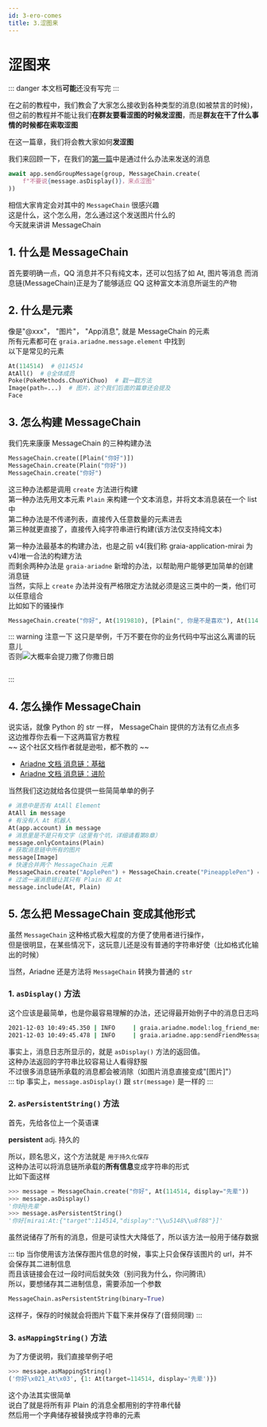 ```yaml
---
id: 3-ero-comes
title: 3.涩图来
---
```


# 涩图来

::: danger
本文档**可能**还没有写完
:::

在之前的教程中，我们教会了大家怎么接收到各种类型的消息(如被禁言的时候)，但之前的教程并不能让我们**在群友要看涩图的时候发涩图**，而是**群友在干了什么事情的时候都在索取涩图**

在这一篇章，我们将会教大家如何**发涩图**

我们来回顾一下，在我们的[第一篇](1_hello_ero)中是通过什么办法来发送的消息

```python
await app.sendGroupMessage(group, MessageChain.create(
    f"不要说{message.asDisplay()}，来点涩图"
))
```

相信大家肯定会对其中的 `MessageChain` 很感兴趣  
这是什么，这个怎么用，怎么通过这个发送图片什么的  
今天就来讲讲 MessageChain

## 1. 什么是 MessageChain

首先要明确一点，QQ 消息并不只有纯文本，还可以包括了如 At, 图片等消息
而消息链(MessageChain)正是为了能够适应 QQ 这种富文本消息所诞生的产物

## 2. 什么是元素

像是"@xxx"， "图片"， "App消息", 就是 MessageChain 的元素  
所有元素都可在 `graia.ariadne.message.element` 中找到  
以下是常见的元素

```python
At(114514)  # @114514
AtAll()  # @全体成员
Poke(PokeMethods.ChuoYiChuo)  # 戳一戳方法
Image(path=...)  # 图片，这个我们后面的篇章还会提及
Face
```

## 3. 怎么构建 MessageChain

我们先来康康 MessageChain 的三种构建办法

```python
MessageChain.create([Plain("你好")])
MessageChain.create(Plain("你好"))
MessageChain.create("你好")
```

这三种办法都是调用 `create` 方法进行构建  
第一种办法先用文本元素 `Plain` 来构建一个文本消息，并将文本消息装在一个 list 中  
第二种办法是不传递列表，直接传入任意数量的元素进去  
第三种就更直接了，直接传入纯字符串进行构建(该方法仅支持纯文本)  

第一种办法最基本的构建办法，也是之前 v4(我们称 graia-application-mirai 为 v4)唯一合法的构建方法  
而剩余两种办法是 `graia-ariadne` 新增的办法，以帮助用户能够更加简单的创建消息链  
当然，实际上 `create` 办法并没有严格限定方法就必须是这三类中的一类，他们可以任意组合  
比如如下的骚操作

```python
MessageChain.create("你好", At(1919810), [Plain(", 你是不是喜欢"), At(114514)])
```

::: warning 注意一下
这只是举例，千万不要在你的业务代码中写出这么离谱的玩意儿  
<Curtain type="warning">否则<MoreInfo words="蓝玻璃块"><img src="/images/3_BGB_watching.webp"></MoreInfo>大概率会提刀撒了你</Curtain><Curtain type="warning">撒日朗</Curtain>
<div style="height:1em"></div>
:::

## 4. 怎么操作 MessageChain

说实话，就像 Python 的 str 一样， MessageChain 提供的方法有亿点点多  
这边推荐你去看一下这两篇官方教程  
~~ 这个社区文档作者就是逊啦，都不教的 ~~  

- [Ariadne 文档 消息链：基础](https://graia.readthedocs.io/basic/msg-chain/)  
- [Ariadne 文档 消息链：进阶](https://graia.readthedocs.io/advance/msg-chain/)  

当然我们这边就给各位提供一些简简单单的例子

```python
# 消息中是否有 AtAll Element
AtAll in message
# 有没有人 At 机器人
At(app.account) in message
# 消息里是不是只有文字（这里有个坑，详细请看第8章）
message.onlyContains(Plain)
# 获取消息链中所有的图片
message[Image]
# 快速合并两个 MessageChain 元素
MessageChain.create("ApplePen") + MessageChain.create("PineapplePen") == MessageChain.create("ApplePenPineapplePen")
# 过滤一遍消息链让其只有 Plain 和 At
message.include(At, Plain)
```

## 5. 怎么把 MessageChain 变成其他形式

虽然 `MessageChain` 这种格式极大程度的方便了使用者进行操作，  
但是很明显，在某些情况下，这玩意儿还是没有普通的字符串好使（比如格式化输出的时候）

当然，Ariadne 还是方法将 `MessageChain` 转换为普通的 `str`

### 1. `asDisplay()` 方法

这个应该是最简单，也是你最容易理解的办法，还记得最开始例子中的消息日志吗

```bash
2021-12-03 10:49:45.350 | INFO     | graia.ariadne.model:log_friend_message:114 - 1919810: [Graiax(114514)] -> '你好'
2021-12-03 10:49:45.478 | INFO     | graia.ariadne.app:sendFriendMessage:114 - [BOT 1919810] Friend(114514) <- '不要说你好，来点涩图'
```

事实上，消息日志所显示的，就是 `asDisplay()` 方法的返回值。  
这种办法返回的字符串比较容易让人看得舒服  
不过很多消息链所承载的消息都会被消除（如图片消息直接变成"[图片]"）  
::: tip
事实上，`message.asDisplay()` 跟 `str(message)` 是一样的
:::

### 2. `asPersistentString()` 方法

首先，先给各位上一个英语课  

**persistent** adj. 持久的  

所以，顾名思义，这个方法就是 ` 用于持久化保存 `  
这种办法可以将消息链所承载的**所有信息**变成字符串的形式  
比如下面这样

```python
>>> message = MessageChain.create("你好", At(114514, display="先辈"))
>>> message.asDisplay()
'你好@先辈'
>>> message.asPersistentString()
'你好[mirai:At:{"target":114514,"display":"\\u5148\\u8f88"}]'
```

虽然说储存了所有的消息，但是可读性大大降低了，所以该方法一般用于储存数据

::: tip
当你使用该方法保存图片信息的时候，事实上只会保存该图片的 url，并不会保存其二进制信息  
而且该链接会在过一段时间后就失效（别问我为什么，你问腾讯）  
所以，要想储存其二进制信息，需要添加一个参数

```python
MessageChain.asPersistentString(binary=True)
```

这样子，保存的时候就会将图片下载下来并保存了(音频同理)
:::

### 3. `asMappingString()` 方法

为了方便说明，我们直接举例子吧

```python
>>> message.asMappingString()
('你好\x021_At\x03', {1: At(target=114514, display='先辈')})
```

这个办法其实很简单  
说白了就是将所有非 Plain 的消息全都用别的字符串代替  
然后用一个字典储存被替换成字符串的元素
